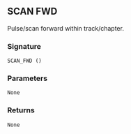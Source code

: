 ## SCAN FWD

Pulse/scan forward within track/chapter.


### Signature

`SCAN_FWD ()`


### Parameters

`None`


### Returns

`None
`